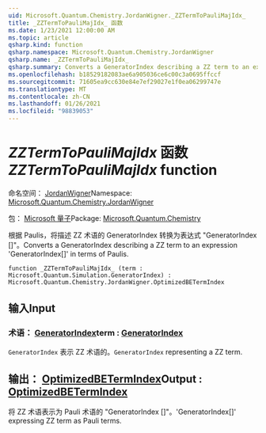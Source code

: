 ```yaml
---
uid: Microsoft.Quantum.Chemistry.JordanWigner._ZZTermToPauliMajIdx_
title: _ZZTermToPauliMajIdx_ 函数
ms.date: 1/23/2021 12:00:00 AM
ms.topic: article
qsharp.kind: function
qsharp.namespace: Microsoft.Quantum.Chemistry.JordanWigner
qsharp.name: _ZZTermToPauliMajIdx_
qsharp.summary: Converts a GeneratorIndex describing a ZZ term to an expression 'GeneratorIndex[]' in terms of Paulis.
ms.openlocfilehash: b18529182083ae6a905036ce6c00c3a0695ffccf
ms.sourcegitcommit: 71605ea9cc630e84e7ef29027e1f0ea06299747e
ms.translationtype: MT
ms.contentlocale: zh-CN
ms.lasthandoff: 01/26/2021
ms.locfileid: "98839053"
---
```

# <a name="_zztermtopaulimajidx_-function"></a><span data-ttu-id="e2977-102">_ZZTermToPauliMajIdx_ 函数</span><span class="sxs-lookup"><span data-stu-id="e2977-102">_ZZTermToPauliMajIdx_ function</span></span>

<span data-ttu-id="e2977-103">命名空间： [JordanWigner](xref:Microsoft.Quantum.Chemistry.JordanWigner)</span><span class="sxs-lookup"><span data-stu-id="e2977-103">Namespace: [Microsoft.Quantum.Chemistry.JordanWigner](xref:Microsoft.Quantum.Chemistry.JordanWigner)</span></span>

<span data-ttu-id="e2977-104">包： [Microsoft 量子](https://nuget.org/packages/Microsoft.Quantum.Chemistry)</span><span class="sxs-lookup"><span data-stu-id="e2977-104">Package: [Microsoft.Quantum.Chemistry](https://nuget.org/packages/Microsoft.Quantum.Chemistry)</span></span>


<span data-ttu-id="e2977-105">根据 Paulis，将描述 ZZ 术语的 GeneratorIndex 转换为表达式 "GeneratorIndex []"。</span><span class="sxs-lookup"><span data-stu-id="e2977-105">Converts a GeneratorIndex describing a ZZ term to an expression 'GeneratorIndex[]' in terms of Paulis.</span></span>

```qsharp
function _ZZTermToPauliMajIdx_ (term : Microsoft.Quantum.Simulation.GeneratorIndex) : Microsoft.Quantum.Chemistry.JordanWigner.OptimizedBETermIndex
```


## <a name="input"></a><span data-ttu-id="e2977-106">输入</span><span class="sxs-lookup"><span data-stu-id="e2977-106">Input</span></span>

### <a name="term--generatorindex"></a><span data-ttu-id="e2977-107">术语： [GeneratorIndex](xref:Microsoft.Quantum.Simulation.GeneratorIndex)</span><span class="sxs-lookup"><span data-stu-id="e2977-107">term : [GeneratorIndex](xref:Microsoft.Quantum.Simulation.GeneratorIndex)</span></span>

<span data-ttu-id="e2977-108">`GeneratorIndex` 表示 ZZ 术语的。</span><span class="sxs-lookup"><span data-stu-id="e2977-108">`GeneratorIndex` representing a ZZ term.</span></span>



## <a name="output--optimizedbetermindex"></a><span data-ttu-id="e2977-109">输出： [OptimizedBETermIndex](xref:Microsoft.Quantum.Chemistry.JordanWigner.OptimizedBETermIndex)</span><span class="sxs-lookup"><span data-stu-id="e2977-109">Output : [OptimizedBETermIndex](xref:Microsoft.Quantum.Chemistry.JordanWigner.OptimizedBETermIndex)</span></span>

<span data-ttu-id="e2977-110">将 ZZ 术语表示为 Pauli 术语的 "GeneratorIndex []"。</span><span class="sxs-lookup"><span data-stu-id="e2977-110">'GeneratorIndex[]' expressing ZZ term as Pauli terms.</span></span>